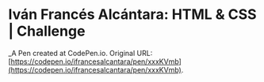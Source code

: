 # Iván Francés Alcántara: HTML & CSS | Challenge
 _A Pen created at CodePen.io. Original URL: [https://codepen.io/ifrancesalcantara/pen/xxxKVmb](https://codepen.io/ifrancesalcantara/pen/xxxKVmb).

 